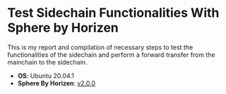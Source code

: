 # Test Sidechain Functionalities With Sphere by Horizen


This is my report and compilation of necessary steps to test the functionalities of the sidechain and perform a forward transfer from the mainchain to the sidechain.

- **OS**: Ubuntu 20.04.1
- **Sphere By Horizen**: [v2.0.0](https://github.com/HorizenOfficial/Sphere_by_Horizen_Sidechain_Testnet/releases/download/desktop-v2.0.0-beta-sidechain-testnet/Sphere_by_Horizen_Sidechain_Testnet-2.0.0-beta.deb)

